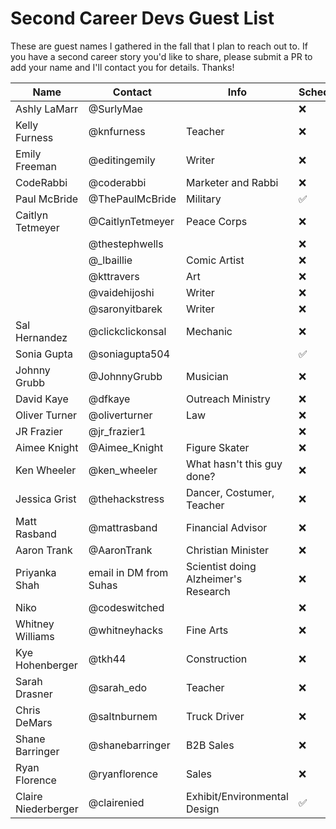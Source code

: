# Second Career Devs Guest List

These are guest names I gathered in the fall that I plan to reach out to. If you have a second career story you'd like to share, please submit a PR to add your name and I'll contact you for details. Thanks!

| Name | Contact | Info | Scheduled? | Recorded? |
|---|---|---|---|---|
| Ashly LaMarr | @SurlyMae | | ❌ | ❌ |
| Kelly Furness | @knfurness | Teacher | ❌ | ❌ |
| Emily Freeman | @editingemily | Writer | ❌ | ❌ |
| CodeRabbi | @coderabbi | Marketer and Rabbi | ❌ | ❌ |
| Paul McBride | @ThePaulMcBride | Military | ✅ | ✅ |
| Caitlyn Tetmeyer | @CaitlynTetmeyer | Peace Corps | ❌ | ❌ |
| | @thestephwells | | ❌ | ❌ |
| | @_lbaillie | Comic Artist | ❌ | ❌ |
| | @kttravers | Art | ❌ | ❌ |
| | @vaidehijoshi | Writer | ❌ | ❌ |
| | @saronyitbarek | Writer | ❌ | ❌ |
| Sal Hernandez | @clickclickonsal | Mechanic | ❌ | ❌ |
| Sonia Gupta | @soniagupta504 | | ✅ | ✅ |
| Johnny Grubb | @JohnnyGrubb | Musician | ❌ | ❌ |
| David Kaye | @dfkaye | Outreach Ministry | ❌ | ❌ |
| Oliver Turner | @oliverturner | Law | ❌ | ❌ |
| JR Frazier | @jr_frazier1 | | ❌ | ❌ |
| Aimee Knight | @Aimee_Knight | Figure Skater | ❌ | ❌ |
| Ken Wheeler | @ken_wheeler | What hasn't this guy done? | ❌ | ❌ |
| Jessica Grist | @thehackstress | Dancer, Costumer, Teacher | ❌ | ❌ |
| Matt Rasband | @mattrasband | Financial Advisor | ❌ | ❌ |
| Aaron Trank | @AaronTrank | Christian Minister | ❌ | ❌ |
| Priyanka Shah | email in DM from Suhas | Scientist doing Alzheimer's Research | ❌ | ❌ |
| Niko | @codeswitched | | ❌ | ❌ |
| Whitney Williams | @whitneyhacks | Fine Arts | ❌ | ❌ |
| Kye Hohenberger | @tkh44 | Construction | ❌ | ❌ |
| Sarah Drasner | @sarah_edo | Teacher | ❌ | ❌ |
| Chris DeMars | @saltnburnem | Truck Driver | ❌ | ❌ |
| Shane Barringer   | @shanebarringer  | B2B Sales  | ❌ | ❌ |
| Ryan Florence | @ryanflorence | Sales | ❌ | ❌ |
| Claire Niederberger | @clairenied | Exhibit/Environmental Design | ✅ | ✅ |
